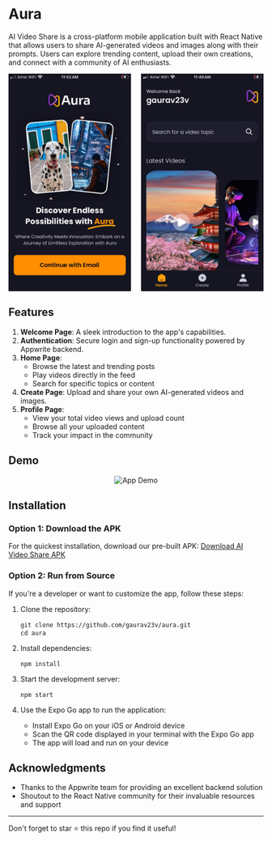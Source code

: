 # Aura

AI Video Share is a cross-platform mobile application built with React Native that allows users to share AI-generated videos and images along with their prompts. Users can explore trending content, upload their own creations, and connect with a community of AI enthusiasts.

<div style="display: flex; justify-content: space-between;">
  <img src="sample_images/welcome" alt="Welcome Page" width="48%">
  <img src="sample_images/home" alt="Home Page" width="48%">
</div>

## Features

1. **Welcome Page**: A sleek introduction to the app's capabilities.
2. **Authentication**: Secure login and sign-up functionality powered by Appwrite backend.
3. **Home Page**: 
   - Browse the latest and trending posts
   - Play videos directly in the feed
   - Search for specific topics or content
4. **Create Page**: Upload and share your own AI-generated videos and images.
5. **Profile Page**:
   - View your total video views and upload count
   - Browse all your uploaded content
   - Track your impact in the community

## Demo

<div align="center">
  <img src="https://pouch.jumpshare.com/preview/scVEpK08u2Nityf2-DkwmIJyY4vxvJscL00oRIM5wiO-l5yew6kcm51yYsqdFWMj-Pn6OQ7lEba1MXf6oh_q853D6PR3M5E1Mq5c0T0OtMY" alt="App Demo" width="50%">
</div>

## Installation

### Option 1: Download the APK

For the quickest installation, download our pre-built APK:
[Download AI Video Share APK](https://link-to-your-apk.com)

### Option 2: Run from Source

If you're a developer or want to customize the app, follow these steps:

1. Clone the repository:
   ```
   git clone https://github.com/gaurav23v/aura.git
   cd aura
   ```

2. Install dependencies:
   ```
   npm install
   ```

3. Start the development server:
   ```
   npm start
   ```

4. Use the Expo Go app to run the application:
   - Install Expo Go on your iOS or Android device
   - Scan the QR code displayed in your terminal with the Expo Go app
   - The app will load and run on your device

## Acknowledgments

- Thanks to the Appwrite team for providing an excellent backend solution
- Shoutout to the React Native community for their invaluable resources and support

---

Don't forget to star ⭐ this repo if you find it useful!